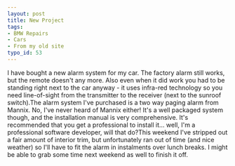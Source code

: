 ```yaml
---
layout: post
title: New Project
tags:
- BMW Repairs
- Cars
- From my old site
typo_id: 53
---
```

I have bought a new alarm system for my car.  The factory alarm still works, but the remote doesn't any more.  Also even when it did work you had to be standing right next to the car anyway - it uses infra-red technology so you need line-of-sight from the transmitter to the receiver (next to the sunroof switch).The alarm system I've purchased is a two way paging alarm from Mannix.  No, I've never heard of Mannix either!  It's a well packaged system though, and the installation manual is very comprehensive.  It's recommended that you get a professional to install it... well, I'm a professional software developer, will that do?This weekend I've stripped out a fair amount of interior trim, but unfortunately ran out of time (and nice weather) so I'll have to fit the alarm in instalments over lunch breaks.  I might be able to grab some time next weekend as well to finish it off.
